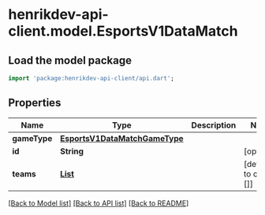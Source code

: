 # henrikdev-api-client.model.EsportsV1DataMatch

## Load the model package
```dart
import 'package:henrikdev-api-client/api.dart';
```

## Properties
Name | Type | Description | Notes
------------ | ------------- | ------------- | -------------
**gameType** | [**EsportsV1DataMatchGameType**](EsportsV1DataMatchGameType.md) |  | 
**id** | **String** |  | [optional] 
**teams** | [**List<EsportsV1DataMatchTeams>**](EsportsV1DataMatchTeams.md) |  | [default to const []]

[[Back to Model list]](../README.md#documentation-for-models) [[Back to API list]](../README.md#documentation-for-api-endpoints) [[Back to README]](../README.md)


